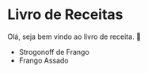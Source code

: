 # Livro  de Receitas

Olá, seja bem vindo ao livro de receita. :call_me_hand:

- Strogonoff de Frango
-  Frango Assado